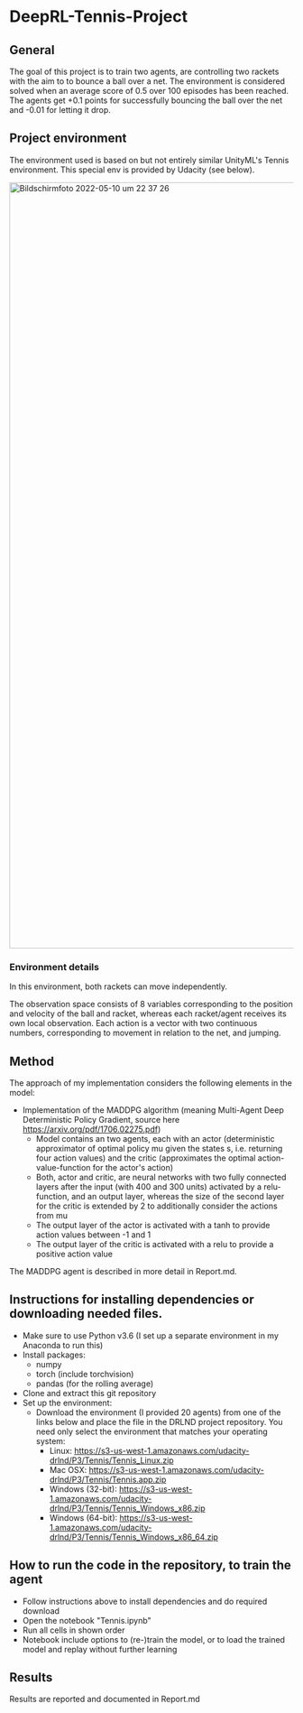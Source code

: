 # DeepRL-Tennis-Project


## General 
The goal of this project is to train two agents, are controlling two rackets with the aim to to bounce a ball over a net. The environment is considered solved when an average score of 0.5 over 100 episodes has been reached. The agents get +0.1 points for successfully bouncing the ball over the net and -0.01 for letting it drop.

## Project environment
The environment used is based on but not entirely similar UnityML's Tennis environment. This special env is provided by Udacity (see below).

<img width="1358" alt="Bildschirmfoto 2022-05-10 um 22 37 26" src="https://user-images.githubusercontent.com/23191357/167717562-3b1674a6-0d71-461f-b953-b23d691d7b78.png">

### Environment details
In this environment, both rackets can move independently. 

The observation space consists of 8 variables corresponding to the position and velocity of the ball and racket, whereas each racket/agent receives its own local observation. Each action is a vector with two continuous numbers, corresponding to movement in relation to the net, and jumping.

## Method

The approach of my implementation considers the following elements in the model:
- Implementation of the MADDPG algorithm (meaning Multi-Agent Deep Deterministic Policy Gradient, source here https://arxiv.org/pdf/1706.02275.pdf)
  - Model contains an two agents, each with an actor (deterministic approximator of optimal policy mu given the states s, i.e. returning four action values) and the critic (approximates the optimal action-value-function for the actor's action)
  - Both, actor and critic, are neural networks with two fully connected layers after the input (with 400 and 300 units) activated by a relu-function, and an output layer, whereas the size of the second layer for the critic is extended by 2 to additionally consider the actions from mu
  - The output layer of the actor is activated with a tanh to provide action values between -1 and 1
  - The output layer of the critic is activated with a relu to provide a positive action value

The MADDPG agent is described in more detail in Report.md.

## 	Instructions for installing dependencies or downloading needed files.
- Make sure to use Python v3.6 (I set up a separate environment in my Anaconda to run this)
- Install packages:
  - numpy
  - torch (include torchvision)
  - pandas (for the rolling average)
- Clone and extract this git repository
- Set up the environment:
  - Download the environment (I provided 20 agents) from one of the links below and place the file in the DRLND project repository. You need only select the environment that matches your operating system:
    - Linux: https://s3-us-west-1.amazonaws.com/udacity-drlnd/P3/Tennis/Tennis_Linux.zip
    - Mac OSX: https://s3-us-west-1.amazonaws.com/udacity-drlnd/P3/Tennis/Tennis.app.zip
    - Windows (32-bit): https://s3-us-west-1.amazonaws.com/udacity-drlnd/P3/Tennis/Tennis_Windows_x86.zip
    - Windows (64-bit): https://s3-us-west-1.amazonaws.com/udacity-drlnd/P3/Tennis/Tennis_Windows_x86_64.zip

## 	How to run the code in the repository, to train the agent
- Follow instructions above to install dependencies and do required download
- Open the notebook "Tennis.ipynb"
- Run all cells in shown order
- Notebook include options to (re-)train the model, or to load the trained model and replay without further learning

## Results
Results are reported and documented in Report.md
